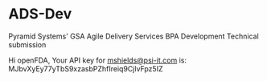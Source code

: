 # ADS-Dev
Pyramid Systems' GSA Agile Delivery Services BPA Development Technical submission

Hi openFDA,
Your API key for mshields@psi-it.com is:
MJbvXyEy77yTbS9xzasbPZhfIreiq9CjlvFpz5IZ 
